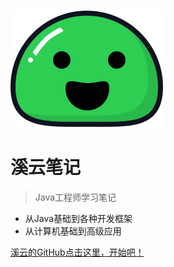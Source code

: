 ![logo](图片/icon.svg)

# 溪云笔记

> Java工程师学习笔记

* 从Java基础到各种开发框架
* 从计算机基础到高级应用

[溪云的GitHub](https://github.com/XiYun0)[点击这里，开始吧！](/README.md)

